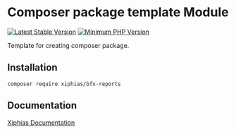 # Composer package template Module
[![Latest Stable Version](https://camo.githubusercontent.com/b70741b165048c926e42be50cdf1717ee1060dfe84e56d29936ea775d3efd7af/68747470733a2f2f706f7365722e707567782e6f72672f737072796b65722f70726f70656c2d6f726d2f762f737461626c652e737667)](https://packagist.org/packages/spryker/silex)
[![Minimum PHP Version](https://img.shields.io/badge/php-%3E%3D%208.1-8892BF.svg)](https://php.net/)

Template for creating composer package.

## Installation

```
composer require xiphias/bfx-reports
```

## Documentation

[Xiphias Documentation](https://xiphias.atlassian.net/wiki/home)
